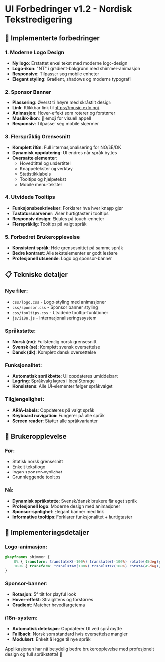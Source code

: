 # UI Forbedringer v1.2 - Nordisk Tekstredigering

## 🎨 Implementerte forbedringer

### 1. Moderne Logo Design
- **Ny logo**: Erstattet enkel tekst med moderne logo-design
- **Logo-ikon**: "NT" i gradient-bakgrunn med shimmer-animasjon
- **Responsive**: Tilpasser seg mobile enheter
- **Elegant styling**: Gradient, shadows og moderne typografi

### 2. Sponsor Banner
- **Plassering**: Øverst til høyre med skråstilt design
- **Link**: Klikkbar link til https://music.exlo.no/
- **Animasjon**: Hover-effekt som roterer og forstørrer
- **Musikk-ikon**: 🎵 emoji for visuell appell
- **Responsiv**: Tilpasser seg mobile skjermer

### 3. Flerspråklig Grensesnitt
- **Komplett i18n**: Full internasjonalisering for NO/SE/DK
- **Dynamisk oppdatering**: UI endres når språk byttes
- **Oversatte elementer**:
  - Hovedtittel og undertittel
  - Knappetekster og verktøy
  - Statistikklabels
  - Tooltips og hjelpetekst
  - Mobile menu-tekster

### 4. Utvidede Tooltips
- **Funksjonsbeskrivelser**: Forklarer hva hver knapp gjør
- **Tastatursnarvener**: Viser hurtigtaster i tooltips
- **Responsiv design**: Skjules på touch-enheter
- **Flerspråklig**: Tooltips på valgt språk

### 5. Forbedret Brukeropplevelse
- **Konsistent språk**: Hele grensesnittet på samme språk
- **Bedre kontrast**: Alle tekstelementer er godt lesbare
- **Profesjonell utseende**: Logo og sponsor-banner

## 📋 Tekniske detaljer

### Nye filer:
- `css/logo.css` - Logo-styling med animasjoner
- `css/sponsor.css` - Sponsor banner styling
- `css/tooltips.css` - Utvidede tooltip-funktioner
- `js/i18n.js` - Internasjonaliseringssystem

### Språkstøtte:
- **Norsk (no)**: Fullstendig norsk grensesnitt
- **Svensk (se)**: Komplett svensk oversettelse
- **Dansk (dk)**: Komplett dansk oversettelse

### Funksjonalitet:
- **Automatisk språkbytte**: UI oppdateres umiddelbart
- **Lagring**: Språkvalg lagres i localStorage
- **Konsistens**: Alle UI-elementer følger språkvalget

### Tilgjengelighet:
- **ARIA-labels**: Oppdateres på valgt språk
- **Keyboard navigation**: Fungerer på alle språk
- **Screen reader**: Støtter alle språkvarianter

## 🎯 Brukeropplevelse

### Før:
- Statisk norsk grensesnitt
- Enkelt tekstlogo
- Ingen sponsor-synlighet
- Grunnleggende tooltips

### Nå:
- **Dynamisk språkstøtte**: Svensk/dansk brukere får eget språk
- **Profesjonell logo**: Moderne design med animasjoner
- **Sponsor-synlighet**: Elegant banner med link
- **Informative tooltips**: Forklarer funksjonalitet + hurtigtaster

## 🔧 Implementeringsdetaljer

### Logo-animasjon:
```css
@keyframes shimmer {
    0% { transform: translateX(-100%) translateY(-100%) rotate(45deg); }
    100% { transform: translateX(100%) translateY(100%) rotate(45deg); }
}
```

### Sponsor-banner:
- **Rotasjon**: 5° tilt for playful look
- **Hover-effekt**: Straightens og forstørres
- **Gradient**: Matcher hovedfargetema

### i18n-system:
- **Automatisk deteksjon**: Oppdaterer UI ved språkbytte
- **Fallback**: Norsk som standard hvis oversettelse mangler
- **Modulært**: Enkelt å legge til nye språk

Applikasjonen har nå betydelig bedre brukeropplevelse med profesjonelt design og full språkstøtte! 🚀
